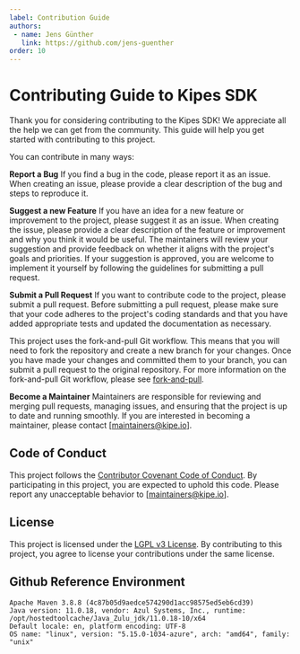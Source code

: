 ```yaml
---
label: Contribution Guide
authors:
 - name: Jens Günther
   link: https://github.com/jens-guenther
order: 10
---
```


# Contributing Guide to Kipes SDK

Thank you for considering contributing to the Kipes SDK! We appreciate all the help we can get from the community. This guide will help you get started with contributing to this project. 
 
You can contribute in many ways: 
 
**Report a Bug** 
If you find a bug in the code, please report it as an issue. When creating an issue, please provide a clear description of the bug and steps to reproduce it.

**Suggest a new Feature** 
If you have an idea for a new feature or improvement to the project, please suggest it as an issue. When creating the issue, please provide a clear description of the feature or improvement and why you think it would be useful. The maintainers will review your suggestion and provide feedback on whether it aligns with the project's goals and priorities. If your suggestion is approved, you are welcome to implement it yourself by following the guidelines for submitting a pull request. 
 
**Submit a Pull Request** 
If you want to contribute code to the project, please submit a pull request. Before submitting a pull request, please make sure that your code adheres to the project's coding standards and that you have added appropriate tests and updated the documentation as necessary. 
 
This project uses the fork-and-pull Git workflow. This means that you will need to fork the repository and create a new branch for your changes. Once you have made your changes and committed them to your branch, you can submit a pull request to the original repository. For more information on the fork-and-pull Git workflow, please see [fork-and-pull](https://github.com/susam/gitpr). 
 
**Become a Maintainer** 
Maintainers are responsible for reviewing and merging pull requests, managing issues, and ensuring that the project is up to date and running smoothly. If you are interested in becoming a maintainer, please contact [maintainers@kipe.io].
 
## Code of Conduct
This project follows the [Contributor Covenant Code of Conduct](https://www.contributor-covenant.org/version/2/1/code_of_conduct/). By participating in this project, you are expected to uphold this code. Please report any unacceptable behavior to [maintainers@kipe.io]. 
 
## License
This project is licensed under the [LGPL v3 License](https://www.gnu.org/licenses/lgpl-3.0.en.html). By contributing to this project, you agree to license your contributions under the same license. 
 
## Github Reference Environment

```
Apache Maven 3.8.8 (4c87b05d9aedce574290d1acc98575ed5eb6cd39)
Java version: 11.0.18, vendor: Azul Systems, Inc., runtime: /opt/hostedtoolcache/Java_Zulu_jdk/11.0.18-10/x64
Default locale: en, platform encoding: UTF-8
OS name: "linux", version: "5.15.0-1034-azure", arch: "amd64", family: "unix"
```

